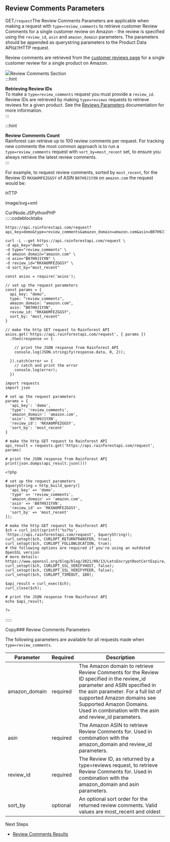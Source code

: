 Review Comments Parameters
--------------------------

GET`/request`The Review Comments Parameters are applicable when making a request with `type=review_comments` to retrieve customer Review Comments for a single customer review on Amazon - the review is specified using the `review_id`, `asin` and `amazon_domain` parameters. The parameters should be appended as querystring parameters to the Product Data API`GET`HTTP request.

Review comments are retrieved from the [customer reviews page](https://www.amazon.com/product-reviews/B073JYC4XM) for a single customer review for a single product on Amazon.

![](https://apiimages.imgix.net/rainforestapi/images/png/docs/review_comments.png?auto=format&ixlib=react-9.5.1-beta.1&w=600)Review Comments Section  
:::hint



**Retrieving Review IDs**  
To make a `type=review_comments` request you must provide a `review_id`. Review IDs are retrieved by making `type=reviews` requests to retrieve reviews for a given product. See the [Reviews Parameters](/docs/product-data-api/parameters/reviews) documentation for more information.  
:::

  
:::hint



**Review Comments Count**  
Rainforest can retrieve up to 100 review comments per request. For tracking new comments the most common approach is to run a `type=review_comments` request with `sort_by=most_recent` set, to ensure you always retrieve the latest review comments.  
:::

For example, to request review comments, sorted by `most_recent`, for the Review ID `RKXA6MFEZGGSY` of ASIN `B07H9J1YXN` on `amazon.com` the request would be:



HTTP



image/svg+xml
































CurlNode.JSPythonPHP  
:::::codeblocktabs


```
https://api.rainforestapi.com/request?api_key=demo&type=review_comments&amazon_domain=amazon.com&asin=B07H9J1YXN&review_id=RKXA6MFEZGGSY&sort_by=most_recent
```

```
curl -L --get https://api.rainforestapi.com/request \
-d api_key="demo" \
-d type="review_comments" \
-d amazon_domain="amazon.com" \ 
-d asin="B07H9J1YXN" \
-d review_id="RKXA6MFEZGGSY" \ 
-d sort_by="most_recent"
```

```
const axios = require('axios');

// set up the request parameters
const params = {
  api_key: "demo",
  type: "review_comments",
  amazon_domain: "amazon.com",
  asin: "B07H9J1YXN",
  review_id: "RKXA6MFEZGGSY",
  sort_by: "most_recent"
}

// make the http GET request to Rainforest API
axios.get('https://api.rainforestapi.com/request', { params })
  .then(response => {

    // print the JSON response from Rainforest API
    console.log(JSON.stringify(response.data, 0, 2));

  }).catch(error => {
    // catch and print the error
    console.log(error);
  })
```

```
import requests
import json

# set up the request parameters
params = {
  'api_key': 'demo',
  'type': 'review_comments',
  'amazon_domain': 'amazon.com',
  'asin': 'B07H9J1YXN',
  'review_id': 'RKXA6MFEZGGSY',
  'sort_by': 'most_recent'
}

# make the http GET request to Rainforest API
api_result = requests.get('https://api.rainforestapi.com/request', params)

# print the JSON response from Rainforest API
print(json.dumps(api_result.json()))
```

```
<?php
      
# set up the request parameters
$queryString = http_build_query([
  'api_key' => 'demo',
  'type' => 'review_comments',
  'amazon_domain' => 'amazon.com',
  'asin' => 'B07H9J1YXN',
  'review_id' => 'RKXA6MFEZGGSY',
  'sort_by' => 'most_recent'
]);

# make the http GET request to Rainforest API
$ch = curl_init(sprintf('%s?%s', 'https://api.rainforestapi.com/request', $queryString));
curl_setopt($ch, CURLOPT_RETURNTRANSFER, true);
curl_setopt($ch, CURLOPT_FOLLOWLOCATION, true);
# the following options are required if you're using an outdated OpenSSL version
# more details: https://www.openssl.org/blog/blog/2021/09/13/LetsEncryptRootCertExpire/
curl_setopt($ch, CURLOPT_SSL_VERIFYHOST, false);
curl_setopt($ch, CURLOPT_SSL_VERIFYPEER, false);
curl_setopt($ch, CURLOPT_TIMEOUT, 180);

$api_result = curl_exec($ch);
curl_close($ch);

# print the JSON response from Rainforest API
echo $api_result;

?>
```
  
:::::

Copy### Review Comments Parameters

The following parameters are available for all requests made when `type=review_comments`.

| Parameter | Required | Description |
| --- | --- | --- |
| amazon\_domain | required | The Amazon domain to retrieve Review Comments for the Review ID specified in the review\_id parameter and ASIN specified in the asin parameter. For a full list of supported Amazon domains see Supported Amazon Domains. Used in combination with the asin and review\_id parameters. |
| asin | required | The Amazon ASIN to retrieve Review Comments for. Used in combination with the amazon\_domain and review\_id parameters. |
| review\_id | required | The Review ID, as returned by a type=reviews request, to retrieve Review Comments for. Used in combination with the amazon\_domain and asin parameters. |
| sort\_by | optional | An optional sort order for the returned review comments. Valid values are most\_recent and oldest |
Next Steps

* [Review Comments Results](/docs/product-data-api/results/review-comments)
